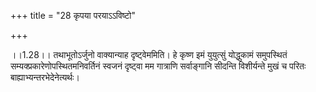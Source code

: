 +++
title = "28 कृपया परयाऽऽविष्टो"

+++
  
  
।।1.28।। तथाभूतोऽर्जुनो वाक्यान्याह दृष्ट्वेममिति। हे कृष्ण इमं युयुत्सुं
योद्धुकामं समुपस्थितं सम्यक्प्रकारेणोपस्थितमनिवर्तिनं स्वजनं दृष्ट्वा मम
गात्राणि सर्वाङ्गानि सीदन्ति विशीर्यन्ते मुखं च परितः
बाह्याभ्यन्तरभेदेनेत्यर्थः।  
  
  
  
